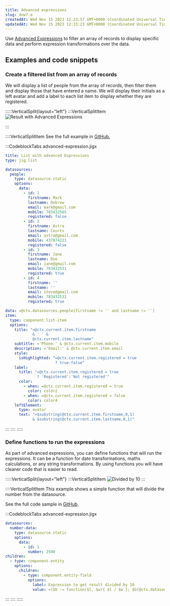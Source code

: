 ```yaml
---
title: Advanced expressions
slug: 4nw7-a
createdAt: Wed Nov 15 2023 12:23:57 GMT+0000 (Coordinated Universal Time)
updatedAt: Wed Nov 15 2023 12:33:23 GMT+0000 (Coordinated Universal Time)
---
```


Use [Advanced Expressions]() to filter an array of records to display specific data and perform expression transformations over the data.

## Examples and code snippets 

### Create a filtered list from an array of records

We will display a list of people from the array of records, then filter them and display those that have entered a name. We will display their initials as a left avatar and add a label to each list item to display whether they are registered.&#x20;

:::::VerticalSplit{layout="left"}
:::VerticalSplitItem
![Result with Advanced Expressions](https://archbee-image-uploads.s3.amazonaws.com/x7vdIDH6-ScTprfmi2XXX/LGvYapk-Ctp7XNjyF1AhK_ldcfoljjvzbydshpyny6img1005iphone13blueportrait.png "Result with Advanced Expressions")


:::

::::VerticalSplitItem
See the full example in <a href="https://github.com/jigx-com/jigx-samples/blob/main/samples/jigx-samples/jigs/guide-advanced-expressions/static-data/advanced-expressions-list.jigx" target="_blank">GitHub.</a>

:::CodeblockTabs
advanced-expression.jigx

```yaml
title: List with advanced Expressions
type: jig.list

datasources:
  people:
    type: datasource.static
    options:
      data:
        - id: 1
          firstname: Mark
          lastname: Dobrew
          email: mark@gmail.com
          mobile: 783432565
          registered: false
        - id: 2
          firstname: Astra
          lastname: Courts
          email: astra@gmail.com
          mobile: 437874221
          registered: false
        - id: 3
          firstname: Jane
          lastname: Doe
          email: jane@gmail.com
          mobile: 783432531
          registered: true
        - id: 4
          firstname: ''
          lastname: ''
          email: steve@gmail.com
          mobile: 783432531
          registered: true

data: =@ctx.datasources.people[firstname != '' and lastname != '']
item:
  type: component.list-item
  options:
    title: "=@ctx.current.item.firstname 
            & ' ' & 
            @ctx.current.item.lastname"
    subtitle: ='Phone:' & @ctx.current.item.mobile
    description: ='Email:' & @ctx.current.item.email
    style:
      isHighlighted: "=@ctx.current.item.registered = true 
                      ? true:false"
    label:
      title: "=@ctx.current.item.registered = true 
              ? 'Registered':'Not registered'"
      color:
        - when: =@ctx.current.item.registered = true 
          color: color2
        - when: =@ctx.current.item.registered = false
          color: color4
    leftElement: 
      type: avatar
      text: "=$substring(@ctx.current.item.firstname,0,1) 
            & $substring(@ctx.current.item.lastname,0,1)"
```
:::
::::
:::::

### Define functions to run the expressions

As part of advanced expressions, you can define functions that will run the expressions. It can be a function for date transformations, maths calculations, or any string transformations. By using functions you will have cleaner code that is easier to read.

:::::VerticalSplit{layout="left"}
:::VerticalSplitItem
![Divided by 10](https://archbee-image-uploads.s3.amazonaws.com/x7vdIDH6-ScTprfmi2XXX/w4D0z4M_5GZfbVYTORcV1_hncb97qurvw7muuy4qigeimg1002iphone13blueportrait.png "Divided by 10")
:::

::::VerticalSplitItem
This example shows a simple function that will divide the number from the datasource.

See the full code sample in <a href="https://github.com/jigx-com/jigx-samples/blob/main/quickstart/jigx-samples/jigs/guide-advanced-expressions/static-data/advanced-expressions-list.jigx" target="_blank">GitHub</a>.

:::CodeblockTabs
advanced-expression.jigx

```yaml
datasources:
  number-data:
    type: datasource.static
    options:
      data:
        - id: 1
          number: 2500
children:
  - type: component.entity
    options:
      children:
        - type: component.entity-field
          options:
            label: Expression to get result divided by 10
            value: =($b := function($l, $w){ $l / $w }; $b(@ctx.datasources.number-data.number,10);)
```
:::
::::
:::::

